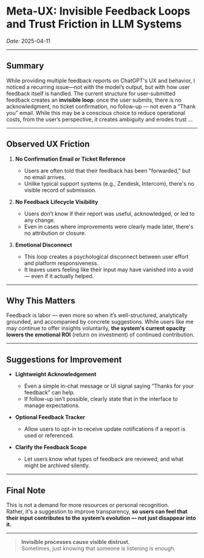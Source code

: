 # **Meta-UX: Invisible Feedback Loops and Trust Friction in LLM Systems**
*Date:* 2025-04-11

---

## **Summary**

While providing multiple feedback reports on ChatGPT's UX and behavior, I noticed a recurring issue—not with the model’s output, but with how user feedback itself is handled. The current structure for user-submitted feedback creates an **invisible loop**: once the user submits, there is no acknowledgment, no ticket confirmation, no follow-up — not even a “Thank you” email. While this may be a conscious choice to reduce operational costs, from the user’s perspective, it creates ambiguity and erodes trust ...

---

## **Observed UX Friction**

1. **No Confirmation Email or Ticket Reference**
   - Users are often told that their feedback has been "forwarded," but no email arrives.
   - Unlike typical support systems (e.g., Zendesk, Intercom), there's no visible record of submission.

2. **No Feedback Lifecycle Visibility**
   - Users don’t know if their report was useful, acknowledged, or led to any change.
   - Even in cases where improvements were clearly made later, there's no attribution or closure.

3. **Emotional Disconnect**
   - This loop creates a psychological disconnect between user effort and platform responsiveness.
   - It leaves users feeling like their input may have vanished into a void — even if it actually helped.

---

## **Why This Matters**

Feedback is labor — even more so when it’s well-structured, analytically grounded, and accompanied by concrete suggestions. While users like me may continue to offer insights voluntarily, **the system's current opacity lowers the emotional ROI** (return on investment) of continued contribution.

---

## **Suggestions for Improvement**

- **Lightweight Acknowledgement**
  - Even a simple in-chat message or UI signal saying “Thanks for your feedback” can help.
  - If follow-up isn’t possible, clearly state that in the interface to manage expectations.

- **Optional Feedback Tracker**
  - Allow users to opt-in to receive update notifications if a report is used or referenced.

- **Clarify the Feedback Scope**
  - Let users know what types of feedback are reviewed, and what might be archived silently.

---

## **Final Note**

This is not a demand for more resources or personal recognition.  
Rather, it's a suggestion to improve transparency, **so users can feel that their input contributes to the system’s evolution — not just disappear into it.**

---

> **Invisible processes cause visible distrust.**  
> Sometimes, just knowing that someone is listening is enough.
